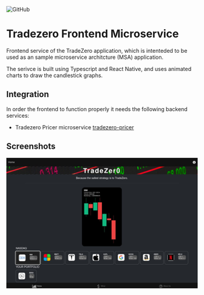 ![GitHub](https://img.shields.io/github/license/mauroseb/tradezero-frontend)
# Tradezero Frontend Microservice

Frontend service of the TradeZero application, which is intenteded to be used as an sample microservice architcture (MSA) application.

The serivce is built using Typescript and React Native, and uses animated charts to draw the candlestick graphs.


## Integration

In order the frontend to function properly it needs the following backend services:

 * Tradezero Pricer microservice [tradezero-pricer](https://github.com/mauroseb/tradezero-pricer/)
   

## Screenshots

![tradezero-frontend-1](images/tradezero-frontend-1.jpg)


